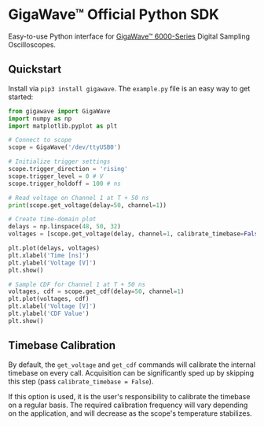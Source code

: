 # GigaWave™ Official Python SDK
Easy-to-use Python interface for [GigaWave™ 6000-Series](https://sjl-instruments.com) Digital Sampling Oscilloscopes.

## Quickstart
Install via `pip3 install gigawave`. The `example.py` file is an easy way to get started:
```python
from gigawave import GigaWave
import numpy as np
import matplotlib.pyplot as plt

# Connect to scope
scope = GigaWave('/dev/ttyUSB0')

# Initialize trigger settings
scope.trigger_direction = 'rising'
scope.trigger_level = 0 # V
scope.trigger_holdoff = 100 # ns

# Read voltage on Channel 1 at T + 50 ns
print(scope.get_voltage(delay=50, channel=1))

# Create time-domain plot
delays = np.linspace(48, 50, 32)
voltages = [scope.get_voltage(delay, channel=1, calibrate_timebase=False) for delay in delays]

plt.plot(delays, voltages)
plt.xlabel('Time [ns]')
plt.ylabel('Voltage [V]')
plt.show()

# Sample CDF for Channel 1 at T + 50 ns
voltages, cdf = scope.get_cdf(delay=50, channel=1)
plt.plot(voltages, cdf)
plt.xlabel('Voltage [V]')
plt.ylabel('CDF Value')
plt.show()
```

## Timebase Calibration
By default, the `get_voltage` and `get_cdf` commands will calibrate the internal timebase on every call.
Acquisition can be significantly sped up by skipping this step (pass `calibrate_timebase = False`).

If this option is used, it is the user's responsibility to calibrate the timebase on a regular basis.
The required calibration frequency will vary depending on the application,
and will decrease as the scope's temperature stabilizes.
